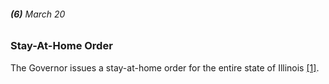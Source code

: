 ###### **(6)** March 20

### Stay-At-Home Order 

The Governor issues a stay-at-home order for the entire state of Illinois [[1]](https://www.chicagotribune.com/coronavirus/ct-viz-coronavirus-timeline-20200507-uvrzs32nljabrpn6vkzq7m2fpq-story.html). 